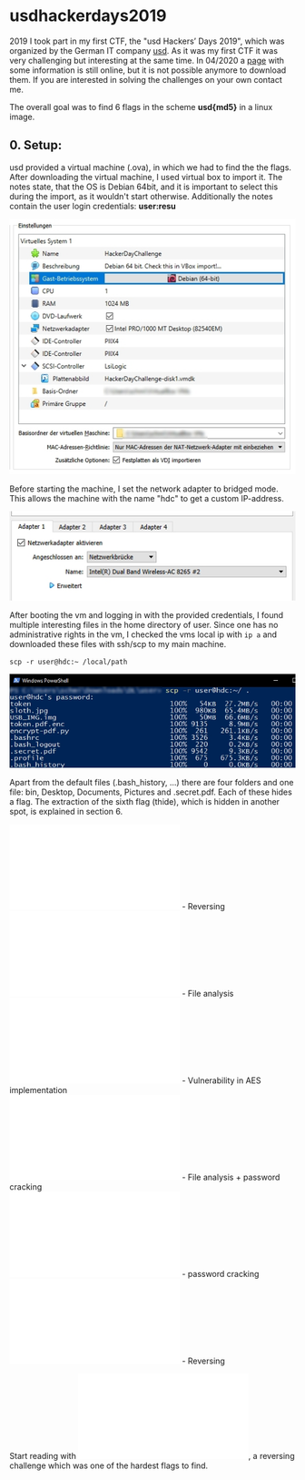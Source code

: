 # usdhackerdays2019

2019 I took part in my first CTF, the "usd Hackers’ Days 2019", which was organized by the German IT company [usd](https://www.usd.de/). 
As it was my first CTF it was very challenging but interesting at the same time. In 04/2020 a [page](https://www.usd.de/en/usd-hackers-days-2019-challenge-now-live/) with some information is still online, but it is not possible anymore to download them. If you are interested in solving the challenges on your own contact me.

The overall goal was to find 6 flags in the scheme __usd{md5}__ in a linux image.

## 0. Setup:
usd provided a virtual machine (.ova), in which we had to find the the flags. After downloading the virtual machine, I used virtual box to import it. The notes state, that the OS is Debian 64bit, and it is important to select this during the import, as it wouldn't start otherwise. Additionally the notes contain the user login credentials: __user:resu__

![Image description](images/debian64.jpg)

Before starting the machine, I set the network adapter to bridged mode. This allows the machine with the name "hdc" to get a custom IP-address.

![Image description](images/networkbridge.jpg)

After booting the vm and logging in with the provided credentials, I found multiple interesting files in the home directory of user. Since one has no administrative rights in the vm, I checked the vms local ip with `ip a` and downloaded these files with ssh/scp to my main machine.
```console
scp -r user@hdc:~ /local/path
```
![Image description](images/scp.jpg)

Apart from the default files (.bash_history, ...) there are four folders and one file: bin, Desktop, Documents, Pictures and .secret.pdf. Each of these hides a flag. The extraction of the sixth flag (thide), which is hidden in another spot, is explained in section 6.

![flag1 - ~/bin/token](flag1-bin-token.md) - Reversing\
![flag2 - ~/desktop/USB_IMG.img](flag2-desktop-usb-image.md) - File analysis\
![flag3 - ~/documents/token.pdf.enc](flag3-documents-token.md) - Vulnerability in AES implementation\
![flag4 - ~/pictures/sloth.jpg](flag4-sloth.md) - File analysis + password cracking\
![flag5 - ~/.secret.pdf](flag5-secret.md) - password cracking\
![flag6 - /usr/bin/thide](flag6-thide.md) - Reversing

Start reading with ![flag1 - ~/bin/token](flag1-bin-token.md), a reversing challenge which was one of the hardest flags to find.



